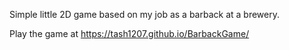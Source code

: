 Simple little 2D game based on my job as a barback at a brewery.

Play the game at https://tash1207.github.io/BarbackGame/
